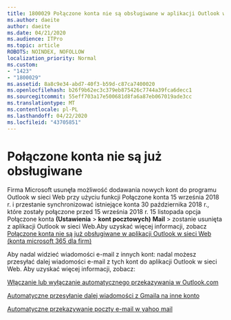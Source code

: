 ```yaml
---
title: 1800029 Połączone konta nie są obsługiwane w aplikacji Outlook w sieci Web
ms.author: daeite
author: daeite
ms.date: 04/21/2020
ms.audience: ITPro
ms.topic: article
ROBOTS: NOINDEX, NOFOLLOW
localization_priority: Normal
ms.custom:
- "1423"
- "1800029"
ms.assetid: 8a8c9e34-abd7-40f3-b59d-c87ca7400020
ms.openlocfilehash: b26f9b62ec3c379eb875426c7744a39fca6decc1
ms.sourcegitcommit: 55eff703a17e500681d8fa6a87eb067019ade3cc
ms.translationtype: MT
ms.contentlocale: pl-PL
ms.lasthandoff: 04/22/2020
ms.locfileid: "43705851"
---
```

# <a name="connected-accounts-are-no-longer-supported"></a>Połączone konta nie są już obsługiwane

Firma Microsoft usunęła możliwość dodawania nowych kont do programu Outlook w sieci Web przy użyciu funkcji Połączone konta 15 września 2018 r. i przestanie synchronizować istniejące konta 30 października 2018 r., które zostały połączone przed 15 września 2018 r. 15 listopada opcja Połączone konta **(Ustawienia** \> **kont pocztowych)** **Mail** \> zostanie usunięta z aplikacji Outlook w sieci Web.Aby uzyskać więcej informacji, zobacz [Połączone konta nie są już obsługiwane w aplikacji Outlook w sieci Web (konta microsoft 365 dla firm)](https://support.office.com/article/Connected-accounts-is-no-longer-supported-in-Outlook-on-the-web-Office-365-for-business-accounts-5cc526bf-e928-4a99-8b9f-5e089df7d887)
  
Aby nadal widzieć wiadomości e-mail z innych kont: nadal możesz przesyłać dalej wiadomości e-mail z tych kont do aplikacji Outlook w sieci Web. Aby uzyskać więcej informacji, zobacz:
  
[Włączanie lub wyłączanie automatycznego przekazywania w Outlook.com](https://go.microsoft.com/fwlink/?linkid=2038346)
  
[Automatyczne przesyłanie dalej wiadomości z Gmaila na inne konto](https://aka.ms/forward-gmail-messages)
  
[Automatyczne przekazywanie poczty e-mail w yahoo mail](https://aka.ms/yahoo-email-forwarding)
  